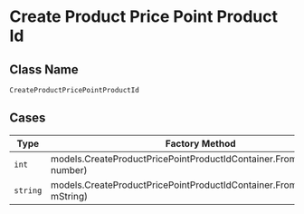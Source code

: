 
# Create Product Price Point Product Id

## Class Name

`CreateProductPricePointProductId`

## Cases

| Type | Factory Method |
|  --- | --- |
| `int` | models.CreateProductPricePointProductIdContainer.FromNumber(int number) |
| `string` | models.CreateProductPricePointProductIdContainer.FromString(string mString) |

